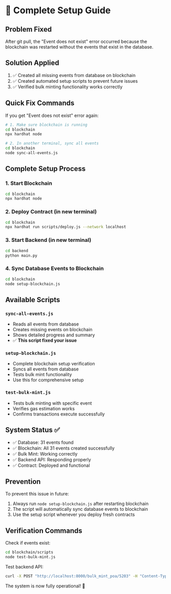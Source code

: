 # 🚀 Complete Setup Guide

## Problem Fixed
After git pull, the "Event does not exist" error occurred because the blockchain was restarted without the events that exist in the database.

## Solution Applied
1. ✅ Created all missing events from database on blockchain
2. ✅ Created automated setup scripts to prevent future issues
3. ✅ Verified bulk minting functionality works correctly

## Quick Fix Commands

If you get "Event does not exist" error again:

```bash
# 1. Make sure blockchain is running
cd blockchain
npx hardhat node

# 2. In another terminal, sync all events
cd blockchain
node sync-all-events.js
```

## Complete Setup Process

### 1. Start Blockchain
```bash
cd blockchain
npx hardhat node
```

### 2. Deploy Contract (in new terminal)
```bash
cd blockchain
npx hardhat run scripts/deploy.js --network localhost
```

### 3. Start Backend (in new terminal)
```bash
cd backend
python main.py
```

### 4. Sync Database Events to Blockchain
```bash
cd blockchain
node setup-blockchain.js
```

## Available Scripts

### `sync-all-events.js`
- Reads all events from database
- Creates missing events on blockchain
- Shows detailed progress and summary
- ✅ **This script fixed your issue**

### `setup-blockchain.js` 
- Complete blockchain setup verification
- Syncs all events from database
- Tests bulk mint functionality  
- Use this for comprehensive setup

### `test-bulk-mint.js`
- Tests bulk minting with specific event
- Verifies gas estimation works
- Confirms transactions execute successfully

## System Status ✅

- ✅ Database: 31 events found
- ✅ Blockchain: All 31 events created successfully  
- ✅ Bulk Mint: Working correctly
- ✅ Backend API: Responding properly
- ✅ Contract: Deployed and functional

## Prevention

To prevent this issue in future:
1. Always run `node setup-blockchain.js` after restarting blockchain
2. The script will automatically sync database events to blockchain
3. Use the setup script whenever you deploy fresh contracts

## Verification Commands

Check if events exist:
```bash
cd blockchain/scripts
node test-bulk-mint.js
```

Test backend API:
```bash
curl -X POST "http://localhost:8000/bulk_mint_poa/5203" -H "Content-Type: application/json" -d "{\"organizer_wallet\":\"0xf39Fd6e51aad88F6F4ce6aB8827279cffFb92266\"}"
```

The system is now fully operational! 🎉